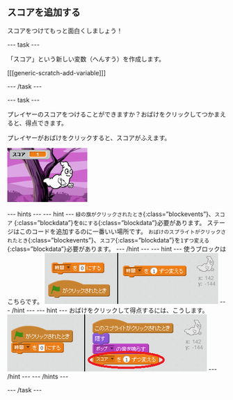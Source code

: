 ## スコアを追加する

スコアをつけてもっと面白くしましょう！

\--- task \---

「スコア」という新しい変数（へんすう）を作成します。

[[[generic-scratch-add-variable]]]

\--- /task \---

\--- task \---

プレイヤーのスコアをつけることができますか？おばけをクリックしてつかまえると、得点できます。

プレイヤーがおばけをクリックすると、スコアがふえます。

![Increasing score](images/ghost-score-test.png)

\--- hints \--- \--- hint \--- `緑の旗がクリックされたとき`{:class=”blockevents”}、`スコア` {:class=”blockdata”}を`0にする`{:class=”blockdata”}必要があります。 ステージはこのコードを追加するのに一番いい場所です。 `おばけのスプライトがクリックされたとき`{:class=”blockevents”}、`スコア`{:class=”blockdata”}を`1ずつ変える`{:class=”blockdata”}必要があります。 \--- /hint \--- \--- hint \--- 使うブロックはこちらです。 ![screenshot](images/ghost-score-blocks.png) \--- /hint \--- \--- hint \--- おばけをクリックして得点するには、こうします。 ![screenshot](images/ghost-score-code.png) \--- /hint \--- \--- /hints \---

\--- /task \---
